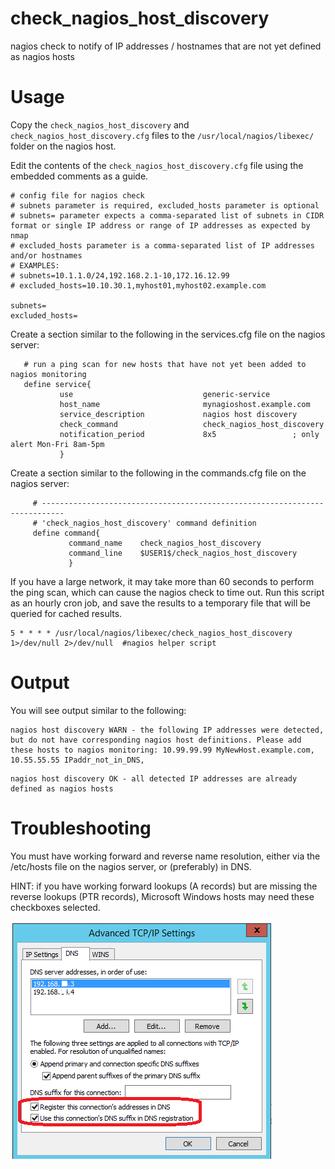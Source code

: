 # check_nagios_host_discovery
nagios check to notify of IP addresses / hostnames that are not yet defined as nagios hosts

# Usage

Copy the ```check_nagios_host_discovery``` and ```check_nagios_host_discovery.cfg``` files to the ```/usr/local/nagios/libexec/``` folder on the nagios host.

Edit the contents of the ```check_nagios_host_discovery.cfg``` file using the embedded comments as a guide.
```
# config file for nagios check
# subnets parameter is required, excluded_hosts parameter is optional
# subnets= parameter expects a comma-separated list of subnets in CIDR format or single IP address or range of IP addresses as expected by nmap
# excluded_hosts parameter is a comma-separated list of IP addresses and/or hostnames
# EXAMPLES:
# subnets=10.1.1.0/24,192.168.2.1-10,172.16.12.99
# excluded_hosts=10.10.30.1,myhost01,myhost02.example.com

subnets=
excluded_hosts=
```

Create a section similar to the following in the services.cfg file on the nagios server:
```
   # run a ping scan for new hosts that have not yet been added to nagios monitoring
   define service{
           use                             generic-service
           host_name                       mynagioshost.example.com
           service_description             nagios host discovery
           check_command                   check_nagios_host_discovery
           notification_period             8x5                 ; only alert Mon-Fri 8am-5pm
           }
```

Create a section similar to the following in the commands.cfg file on the nagios server:
```
     # ---------------------------------------------------------------------------
     # 'check_nagios_host_discovery' command definition
     define command{
             command_name    check_nagios_host_discovery
             command_line    $USER1$/check_nagios_host_discovery
             }
```

If you have a large network, it may take more than 60 seconds to perform the ping scan, which can cause the nagios check to time out.
Run this script as an hourly cron job, and save the results to a temporary file that will be queried for cached results.
```
5 * * * * /usr/local/nagios/libexec/check_nagios_host_discovery 1>/dev/null 2>/dev/null  #nagios helper script    
```

# Output

You will see output similar to the following:
```
nagios host discovery WARN - the following IP addresses were detected, but do not have corresponding nagios host definitions. Please add these hosts to nagios monitoring: 10.99.99.99 MyNewHost.example.com, 10.55.55.55 IPaddr_not_in_DNS,  
```

```
nagios host discovery OK - all detected IP addresses are already defined as nagios hosts
```

# Troubleshooting

You must have working forward and reverse name resolution, either via the /etc/hosts file on the nagios server, or (preferably) in DNS.

HINT: if you have working forward lookups (A records) but are missing the reverse lookups (PTR records), Microsoft Windows hosts may need these checkboxes selected.

<img src=images/dns_ptr.png>
